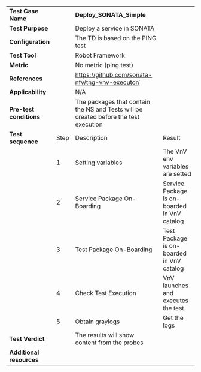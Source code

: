 |||||
| :--- | :--- | :--- | :--- |
| __Test Case Name__ | | __Deploy_SONATA_Simple__ | |
| __Test Purpose__ | | Deploy a service in SONATA| |
| __Configuration__ | | The TD is based on the PING test| |
| __Test Tool__ | | Robot Framework| |
| __Metric__ | | No metric (ping test)| |
| __References__ | | https://github.com/sonata-nfv/tng-vnv-executor/ | |
| __Applicability__ | | N/A |
| __Pre-test conditions__ | | The packages that contain the NS and Tests will be created before the test execution| |
| __Test sequence__ | Step | Description | Result |
| | 1 | Setting variables | The VnV env variables are setted|
| | 2 | Service Package On-Boarding | Service Package is on-boarded in VnV catalog|
| | 3 | Test Package On-Boarding | Test Package is on-boarded in VnV catalog|
| | 4 | Check Test Execution | VnV launches and executes the test |
| | 5 | Obtain graylogs | Get the logs|  
| __Test Verdict__ | | The results will show content from the probes | |
| __Additional resources__ | | | |

